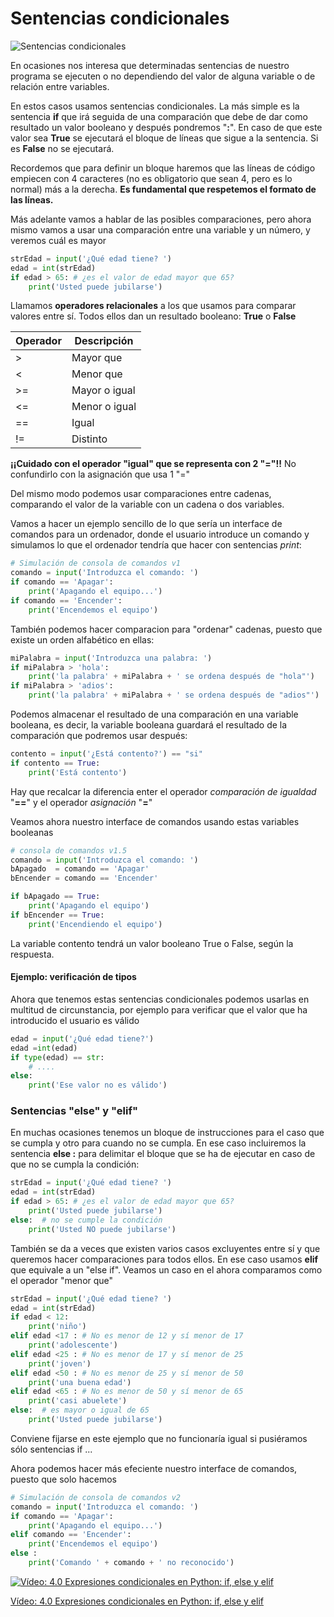 # Sentencias condicionales

![Sentencias condicionales](./images/Condición.png)

En ocasiones nos interesa que determinadas sentencias de nuestro programa se ejecuten o no dependiendo del valor de alguna variable o de relación entre variables.

En estos casos usamos sentencias condicionales. La más simple es la sentencia **if** que irá seguida de una comparación que debe de dar como resultado un valor booleano y después pondremos "**:**". En caso de que este valor sea **True** se ejecutará el bloque de líneas que sigue a la sentencia. Si es **False** no se ejecutará.

Recordemos que para definir un bloque haremos que las líneas de código empiecen con 4 caracteres (no es obligatorio que sean 4, pero es lo normal) más a la derecha. **Es fundamental que respetemos el formato de las líneas.**

Más adelante vamos a hablar de las posibles comparaciones, pero ahora mismo vamos a usar una comparación entre una variable y un número, y veremos cuál es mayor

```python
strEdad = input('¿Qué edad tiene? ')
edad = int(strEdad)
if edad > 65: # ¿es el valor de edad mayor que 65?
    print('Usted puede jubilarse')
```


Llamamos **operadores relacionales** a los que usamos para comparar valores entre sí. Todos ellos dan un resultado booleano: **True** o **False**

Operador|Descripción
---|---
>|Mayor que
<|Menor que
>=|Mayor o igual
<=|Menor o igual
==|Igual
!=|Distinto

**¡¡Cuidado con el operador "igual" que se representa con 2 "="!!** No confundirlo con la asignación que usa 1 "="

Del mismo modo podemos usar comparaciones entre cadenas, comparando el valor de la variable con un cadena o dos variables.

Vamos a hacer un ejemplo sencillo de lo que sería un interface de comandos para un ordenador, donde el usuario introduce un comando y simulamos lo que el ordenador tendría que hacer con sentencias *print*:

```python
# Simulación de consola de comandos v1
comando = input('Introduzca el comando: ')
if comando == 'Apagar':
	print('Apagando el equipo...')
if comando == 'Encender':
	print('Encendemos el equipo')
```

También podemos hacer comparacion para "ordenar" cadenas, puesto que existe un orden alfabético en ellas:

```python
miPalabra = input('Introduzca una palabra: ')
if miPalabra > 'hola':
    print('la palabra' + miPalabra + ' se ordena después de "hola"')
if miPalabra > 'adios':
    print('la palabra' + miPalabra + ' se ordena después de "adios"')
```

Podemos almacenar el resultado de una comparación en una variable booleana, es decir, la variable booleana guardará el resultado de la comparación que podremos usar después:

```python
contento = input('¿Está contento?') == "si"
if contento == True:
    print('Está contento')
```

Hay que recalcar la diferencia enter el operador *comparación de igualdad* "**==**" y el operador *asignación* "**=**"

Veamos ahora nuestro interface de comandos usando estas variables booleanas


```python
# consola de comandos v1.5
comando = input('Introduzca el comando: ')
bApagado  = comando == 'Apagar'
bEncender = comando == 'Encender'

if bApagado == True:
	print('Apagando el equipo')
if bEncender == True:
	print('Encendiendo el equipo')
```

La variable contento tendrá un valor booleano True o False, según la respuesta.

#### Ejemplo: verificación de tipos

Ahora que tenemos estas sentencias condicionales podemos usarlas en multitud de circunstancia, por ejemplo para verificar que el valor que ha introducido el usuario es válido

```python
edad = input('¿Qué edad tiene?')
edad =int(edad)
if type(edad) == str:
    # ....
else:
    print('Ese valor no es válido')

```

### Sentencias "else" y "elif"


En muchas ocasiones tenemos un bloque de instrucciones para el caso que se cumpla y otro para cuando no se cumpla. En ese caso incluiremos la sentencia **else :** para delimitar el bloque que se ha de ejecutar en caso de que no se cumpla la condición:

```python
strEdad = input('¿Qué edad tiene? ')
edad = int(strEdad)
if edad > 65: # ¿es el valor de edad mayor que 65?
    print('Usted puede jubilarse')
else:  # no se cumple la condición
    print('Usted NO puede jubilarse')
```

También se da a veces que existen varios casos excluyentes entre sí y que queremos hacer comparaciones para todos ellos. En ese caso usamos **elif** que equivale a un "else if". Veamos un caso en el ahora comparamos como el operador "menor que"

```python
strEdad = input('¿Qué edad tiene? ')
edad = int(strEdad)
if edad < 12: 
    print('niño')
elif edad <17 : # No es menor de 12 y sí menor de 17
    print('adolescente')
elif edad <25 : # No es menor de 17 y sí menor de 25
    print('joven')    
elif edad <50 : # No es menor de 25 y sí menor de 50
    print('una buena edad')
elif edad <65 : # No es menor de 50 y sí menor de 65
    print('casi abuelete')
else:  # es mayor o igual de 65
    print('Usted puede jubilarse')
```

Conviene fijarse en este ejemplo que no funcionaría igual si pusiéramos sólo sentencias if ...


Ahora podemos hacer más efeciente nuestro interface de comandos, puesto que solo hacemos

```python
# Simulación de consola de comandos v2
comando = input('Introduzca el comando: ')
if comando == 'Apagar':
	print('Apagando el equipo...')
elif comando == 'Encender':
	print('Encendemos el equipo')
else :
    print('Comando ' + comando + ' no reconocido')    
```

[![Vídeo: 4.0 Expresiones condicionales en Python: if, else y elif](https://img.youtube.com/vi/l294WArl_RQ/0.jpg)](https://drive.google.com/file/d/1S17J4I0mydCc2rSRqBPjfTI2A6DxG_Ut/view?usp=sharing)


[Vídeo: 4.0 Expresiones condicionales en Python: if, else y elif](https://drive.google.com/file/d/1S17J4I0mydCc2rSRqBPjfTI2A6DxG_Ut/view?usp=sharing)

